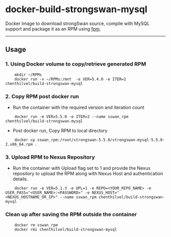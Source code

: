 # docker-build-strongswan-mysql
Docker Image to download strongSwan source, compile with MySQL support and package it as an RPM using [fpm](https://github.com/chenthilvel/docker-fpm).

----------

## Usage
### 1. Using Docker volume to copy/retrieve generated RPM
``` 
    mkdir ~/RPMs 
    docker run -v ~/RPMs:/mnt  -e VER=5.4.0 -e ITER=2 chenthilvel/build-strongswan-mysql
```
### 2. Copy RPM post docker run
 + Run the container with the required version and iteration count
    
``` 
    docker run -e VER=5.5.0 -e ITER=2 --name sswan_rpm chenthilvel/build-strongswan-mysql
```
 + Post docker run, Copy RPM to local directory
``` 
    docker cp sswan_rpm:/root/strongswan-5.5.0/strongswan-mysql-5.5.0-2.x86_64.rpm .
```
### 3. Upload RPM to Nexus Repository
+ Run the container with Upload flag set to 1 and provide the Nexus repository to upload the RPM along with Nexus Host and authentication details.
```
    docker run -e VER=5.1.3 -e UPL=1 -e REPO=<YOUR_REPO_NAME> -e USER_PASS="<USER_NAME>:<PASSWORD>" -e NEXUS_HOST="<NEXUS_HOSTNAME_OR_IP>" --name sswan_rpm chenthilvel/build-strongswan-mysql
```
### Clean up after saving the RPM outside the container
```
    docker rm sswan_rpm
    docker rmi chenthilvel/build-strongswan-mysql
```
